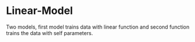 # Linear-Model

Two models, first model trains data with linear function and second function trains the data with self parameters.
